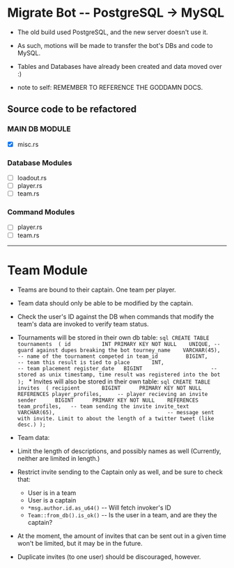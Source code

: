 # Migrate Bot -- PostgreSQL -> MySQL
* The old build used PostgreSQL, and the new server doesn't use it.
* As such, motions will be made to transfer the bot's DBs and code to MySQL.
* Tables and Databases have already been created and data moved over :)

* note to self: REMEMBER TO REFERENCE THE GODDAMN DOCS.

## Source code to be refactored

### MAIN DB MODULE
* [x] misc.rs

### Database Modules
* [ ] loadout.rs
* [ ] player.rs
* [ ] team.rs

### Command Modules
* [ ] player.rs
* [ ] team.rs

---

# Team Module
* Teams are bound to their captain. One team per player.
* Team data should only be able to be modified by the captain.
* Check the user's ID against the DB when commands that modify the team's data are invoked to verify team status.

* Tournaments will be stored in their own db table:
        ```sql
        CREATE TABLE tournaments 
	(
            id			INT	PRIMARY KEY	NOT NULL	UNIQUE, -- guard against dupes breaking the bot
            tourney_name	VARCHAR(45), 					-- name of the tournament competed in
            team_id 		BIGINT, 					-- team this result is tied to
            place 		INT, 						-- team placement
            register_date 	BIGINT 						-- stored as unix timestamp, time result was registered into the bot
        );
        ```
        * Invites will also be stored in their own table:
        ```sql
        CREATE TABLE invites 
	(
            recipient		BIGINT		PRIMARY KEY	NOT NULL	REFERENCES player_profiles, 	-- player recieving an invite
            sender 		BIGINT		PRIMARY KEY	NOT NULL	REFERENCES team_profiles, 	-- team sending the invite
            invite_text		VARCHAR(65), 									-- message sent with invite. Limit to about the length of a twitter tweet (like desc.)
        );
        ```
* Team data:
* Limit the length of descriptions, and possibly names as well (Currently, neither are limited in length.)
* Restrict invite sending to the Captain only as well, and be sure to check that:
	* User is in a team
	* User is a captain
	* `*msg.author.id.as_u64()` -- Will fetch invoker's ID
	* `Team::from_db().is_ok()` -- Is the user in a team, and are they the captain?

* At the moment, the amount of invites that can be sent out in a given time won't be limited, but it may be in the future.
* Duplicate invites (to one user) should be discouraged, however.

<!-- toc -->



<!-- tocstop -->

